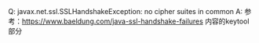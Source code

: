 Q:
javax.net.ssl.SSLHandshakeException: no cipher suites in common
A:
参考：https://www.baeldung.com/java-ssl-handshake-failures 内容的keytool部分